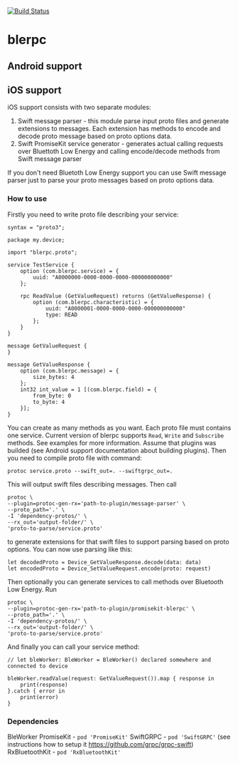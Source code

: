 [![Build Status](https://travis-ci.org/Monnoroch/blerpc-android.svg?branch=master)](https://travis-ci.org/Monnoroch/blerpc-android)

# blerpc

## Android support


## iOS support
iOS support consists with two separate modules:

1) Swift message parser - this module parse input proto files and generate extensions to messages. Each extension has methods to encode and decode proto message based on proto options data.
2) Swift PromiseKit service generator - generates actual calling requests over Bluettoth Low Energy and calling encode/decode methods from Swift message parser

If you don't need Bluetoth Low Energy support you can use Swift message parser just to parse your proto messages based on proto options data.

### How to use
Firstly you need to write proto file describing your service:

```
syntax = "proto3";

package my.device;

import "blerpc.proto";

service TestService {
    option (com.blerpc.service) = {
        uuid: "A0000000-0000-0000-0000-000000000000"
    };

    rpc ReadValue (GetValueRequest) returns (GetValueResponse) {
        option (com.blerpc.characteristic) = {
            uuid: "A0000001-0000-0000-0000-000000000000"
            type: READ
        };
    }
}

message GetValueRequest {
}

message GetValueResponse {
    option (com.blerpc.message) = {
        size_bytes: 4
    };
    int32 int_value = 1 [(com.blerpc.field) = {
        from_byte: 0
        to_byte: 4
    }];
}
```
You can create as many methods as you want. Each proto file must contains one service. Current version of blerpc supports `Read`, `Write` and `Subscribe` methods. See examples for more information.
Assume that plugins was builded (see Android support documentation about building plugins). Then you need to compile proto file with command:

```
protoc service.proto --swift_out=. --swiftgrpc_out=.
```
This will output swift files describing messages. Then call

```
protoc \
--plugin=protoc-gen-rx='path-to-plugin/message-parser' \
--proto_path='.' \
-I 'dependency-protos/' \
--rx_out='output-folder/' \
'proto-to-parse/service.proto'
```

to generate extensions for that swift files to support parsing based on proto options. You can now use parsing like this:

```
let decodedProto = Device_GetValueResponse.decode(data: data)
let encodedProto = Device_SetValueRequest.encode(proto: request)

```

Then optionally you can generate services to call methods over Bluetooth Low Energy. Run

```
protoc \
--plugin=protoc-gen-rx='path-to-plugin/promisekit-blerpc' \
--proto_path='.' \
-I 'dependency-protos/' \
--rx_out='output-folder/' \
'proto-to-parse/service.proto'
```

And finally you can call your service method:

```
// let bleWorker: BleWorker = BleWorker() declared somewhere and connected to device

bleWorker.readValue(request: GetValueRequest()).map { response in
    print(response)
}.catch { error in
    print(error)
}
```

### Dependencies
BleWorker
PromiseKit - `pod 'PromiseKit'`
SwiftGRPC - `pod 'SwiftGRPC'` (see instructions how to setup it https://github.com/grpc/grpc-swift)
RxBluetoothKit - `pod 'RxBluetoothKit'`
